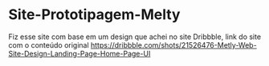 # Site-Prototipagem-Melty
Fiz esse site com base em um design que achei no site Dribbble, link do site com o  conteúdo original https://dribbble.com/shots/21526476-Metly-Web-Site-Design-Landing-Page-Home-Page-UI
